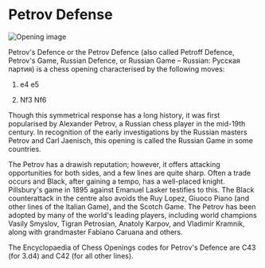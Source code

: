 # Petrov Defense

![Opening image](https://www.thechesswebsite.com/wp-content/uploads/2012/07/Petrov.jpg)

Petrov's Defence or the Petrov Defence (also called Petroff Defence, Petrov's Game, Russian Defence, or Russian Game – Russian: Русская партия) is a chess opening characterised by the following moves:



1. e4 e5

2. Nf3 Nf6

Though this symmetrical response has a long history, it was first popularised by Alexander Petrov, a Russian chess player in the mid-19th century. In recognition of the early investigations by the Russian masters Petrov and Carl Jaenisch, this opening is called the Russian Game in some countries.

The Petrov has a drawish reputation; however, it offers attacking opportunities for both sides, and a few lines are quite sharp. Often a trade occurs and Black, after gaining a tempo, has a well-placed knight. Pillsbury's game in 1895 against Emanuel Lasker testifies to this. The Black counterattack in the centre also avoids the Ruy Lopez, Giuoco Piano (and other lines of the Italian Game), and the Scotch Game. The Petrov has been adopted by many of the world's leading players, including world champions Vasily Smyslov, Tigran Petrosian, Anatoly Karpov, and Vladimir Kramnik, along with grandmaster Fabiano Caruana and others.

The Encyclopaedia of Chess Openings codes for Petrov's Defence are C43 (for 3.d4) and C42 (for all other lines).